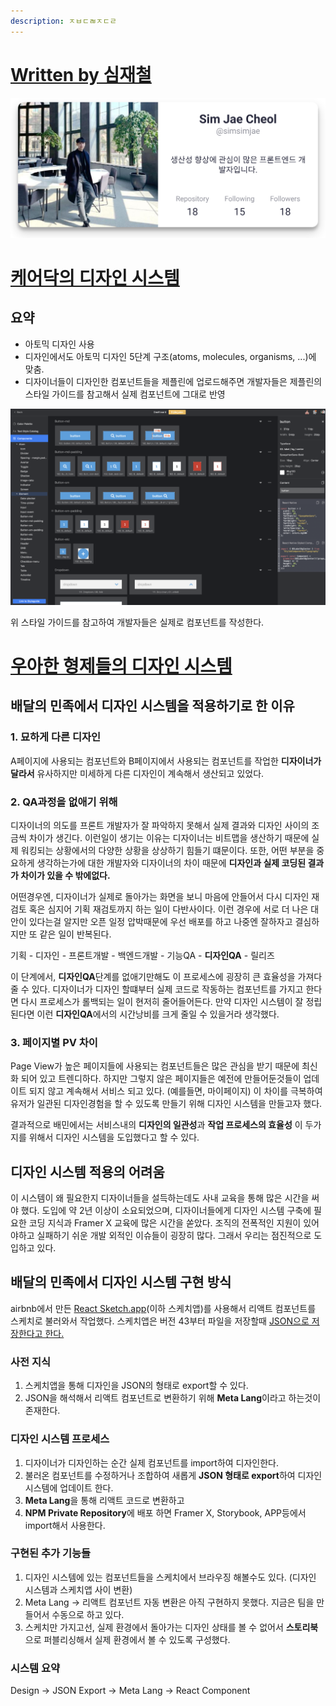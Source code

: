 ```yaml
---
description: ㅈㅂㄷㄼㅈㄷㄹ
---
```


# [ Written by 심재철](https://github.com/simsimjae)

![](../.gitbook/assets/simsimjae.png)

# [케어닥의 디자인 시스템](https://brunch.co.kr/@fifthsage/4)

## 요약

- 아토믹 디자인 사용
- 디자인에서도 아토믹 디자인 5단계 구조(atoms, molecules, organisms, ...)에 맞춤.
- 디자이너들이 디자인한 컴포넌트들을 제플린에 업로드해주면 개발자들은 제플린의 스타일 가이드를 참고해서 실제 컴포넌트에 그대로 반영

![제플린의 스타일 가이드(자동으로 CSS를 만들어줌)](../.gitbook/assets/2020-09-03-16-10-02.png)

위 스타일 가이드를 참고하여 개발자들은 실제로 컴포넌트를 작성한다.

# [우아한 형제들의 디자인 시스템](https://velog.io/@velopert/%EC%9B%90%ED%8B%B0%EB%93%9C-%EC%9A%94%EC%A6%98-%ED%94%84%EB%A1%A0%ED%8A%B8%EC%97%94%EB%93%9C-%EA%B0%9C%EB%B0%9C-%EC%96%B4%EB%96%BB%EA%B2%8C-%ED%95%98%EC%A7%80-%EC%B0%B8%EA%B4%80-%ED%9B%84%EA%B8%B0#%EC%9A%B0%EC%95%84%ED%95%9C%ED%98%95%EC%A0%9C%EB%93%A4---%EB%94%94%EC%9E%90%EC%9D%B8-%EC%8B%9C%EC%8A%A4%ED%85%9C%EC%9C%BC%EB%A1%9C-%EA%B0%80%EB%8A%94-%EA%B8%B8)

## 배달의 민족에서 디자인 시스템을 적용하기로 한 이유

### 1. 묘하게 다른 디자인

A페이지에 사용되는 컴포넌트와 B페이지에서 사용되는 컴포넌트를 작업한 **디자이너가 달라서** 유사하지만 미세하게 다른 디자인이 계속해서 생산되고 있었다.

### 2. QA과정을 없애기 위해

디자이너의 의도를 프론트 개발자가 잘 파악하지 못해서 실제 결과와 디자인 사이의 조금씩 차이가 생긴다.
이런일이 생기는 이유는 디자이너는 비트맵을 생산하기 때문에 실제 워킹되는 상황에서의 다양한 상황을 상상하기 힘들기 떄문이다.
또한, 어떤 부분을 중요하게 생각하는가에 대한 개발자와 디자이너의 차이 때문에 **디자인과 실제 코딩된 결과가 차이가 있을 수 밖에없다.**

어떤경우엔, 디자이너가 실제로 돌아가는 화면을 보니 마음에 안들어서 다시 디자인 재검토 혹은 심지어 기획 재검토까지 하는 일이 다반사이다.
이런 경우에 서로 더 나은 대안이 있다는걸 알지만 오픈 일정 압박때문에 우선 배포를 하고 나중엔 잘하자고 결심하지만 또 같은 일이 반복된다.

기획 - 디자인 - 프론트개발 - 백엔드개발 - 기능QA - **디자인QA** - 릴리즈

이 단계에서, **디자인QA**단계를 없애기만해도 이 프로세스에 굉장히 큰 효율성을 가져다 줄 수 있다.
디자이너가 디자인 할떄부터 실제 코드로 작동하는 컴포넌트를 가지고 한다면 다시 프로세스가 롤백되는 일이 현저히 줄어들어든다.
만약 디자인 시스템이 잘 정립된다면 이런 **디자인QA**에서의 시간낭비를 크게 줄일 수 있을거라 생각했다.

### 3. 페이지별 PV 차이

Page View가 높은 페이지들에 사용되는 컴포넌트들은 많은 관심을 받기 때문에 최신화 되어 있고 트렌디하다. 하지만 그렇지 않은 페이지들은 예전에 만들어둔것들이 업데이트 되지 않고 계속해서 서비스 되고 있다. (예를들면, 마이페이지) 이 차이를 극복하여 유저가 일관된 디자인경험을 할 수 있도록 만들기 위해 디자인 시스템을 만들고자 했다.

결과적으로 배민에서는 서비스내의 **디자인의 일관성**과 **작업 프로세스의 효율성** 이 두가지를 위해서 디자인 시스템을 도입했다고 할 수 있다.

## 디자인 시스템 적용의 어려움

이 시스템이 왜 필요한지 디자이너들을 설득하는데도 사내 교육을 통해 많은 시간을 써야 했다.
도입에 약 2년 이상이 소요되었으며, 디자이너들에게 디자인 시스템 구축에 필요한 코딩 지식과 Framer X 교육에 많은 시간을 쏟았다.
조직의 전폭적인 지원이 있어야하고 실패하기 쉬운 개발 외적인 이슈들이 굉장히 많다. 그래서 우리는 점진적으로 도입하고 있다.

## 배달의 민족에서 디자인 시스템 구현 방식

airbnb에서 만든 [React Sketch.app](react-sketch-app.md)(이하 스케치앱)를 사용해서 리액트 컴포넌트를 스케치로 불러와서 작업했다.
스케치앱은 버전 43부터 파일을 저장할때 [JSON으로 저장한다고 한다.](https://developer.sketch.com/file-format/)

### 사전 지식

1. 스케치앱을 통해 디자인을 JSON의 형태로 export할 수 있다.
2. JSON을 해석해서 리액트 컴포넌트로 변환하기 위해 **Meta Lang**이라고 하는것이 존재한다.

### 디자인 시스템 프로세스

1. 디자이너가 디자인하는 순간 실제 컴포넌트를 import하여 디자인한다.
2. 불러온 컴포넌트를 수정하거나 조합하여 새롭게 **JSON 형태로 export**하여 디자인 시스템에 업데이트 한다.
3. **Meta Lang**을 통해 리액트 코드로 변환하고
4. **NPM Private Repository**에 배포 하면 Framer X, Storybook, APP등에서 import해서 사용한다.

### 구현된 추가 기능들

1. 디자인 시스템에 있는 컴포넌트들을 스케치에서 브라우징 해볼수도 있다. (디자인 시스템과 스케치앱 사이 변환)
2. Meta Lang → 리액트 컴포넌트 자동 변환은 아직 구현하지 못했다. 지금은 팀을 만들어서 수동으로 하고 있다.
3. 스케치만 가지고선, 실제 환경에서 돌아가는 디자인 상태를 볼 수 없어서 **스토리북**으로 퍼블리싱해서 실제 환경에서 볼 수 있도록 구성했다.

### 시스템 요약

Design → JSON Export → Meta Lang → React Component
